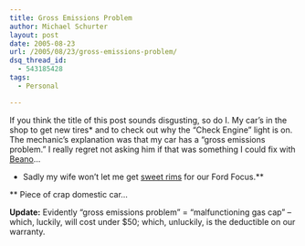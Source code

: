 ```yaml
---
title: Gross Emissions Problem
author: Michael Schurter
layout: post
date: 2005-08-23
url: /2005/08/23/gross-emissions-problem/
dsq_thread_id:
  - 543185428
tags:
  - Personal

---
```

If you think the title of this post sounds disgusting, so do I. My car&#8217;s in the shop to get new tires* and to check out why the &#8220;Check Engine&#8221; light is on. The mechanic&#8217;s explanation was that my car has a &#8220;gross emissions problem.&#8221; I really regret not asking him if that was something I could fix with [Beano][1]&#8230;

* Sadly my wife won&#8217;t let me get [sweet rims][2] for our Ford Focus.**

** Piece of crap domestic car&#8230;

**Update:** Evidently &#8220;gross emissions problem&#8221; = &#8220;malfunctioning gas cap&#8221; &#8211; which, luckily, will cost under $50; which, unluckily, is the deductible on our warranty.

 [1]: http://www.beanogas.com/
 [2]: http://images.google.com/images?q=spinning%20rims&hl=en&hs=FwD&lr=&&sa=N&tab=wi